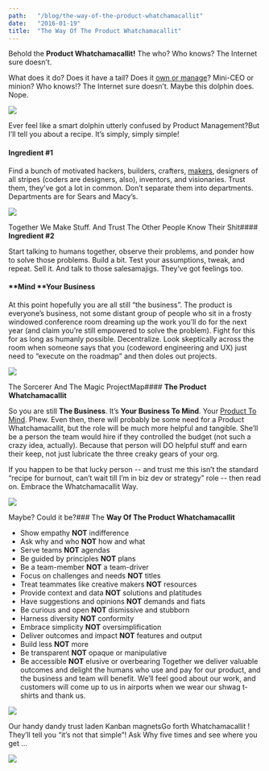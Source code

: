 ```yaml
---
path:	"/blog/the-way-of-the-product-whatchamacallit"
date:	"2016-01-19"
title:	"The Way Of The Product Whatchamacallit"
---
```


Behold the **Product Whatchamacallit!** The who? Who knows? The Internet sure doesn’t.

What does it do? Does it have a tail? Does it [own or manage](http://blog.aha.io/index.php/the-product-manager-vs-product-owner/)? Mini-CEO or minion? Who knows!? The Internet sure doesn’t. Maybe this dolphin does. Nope.

![](/images/1*l7OCGXPxzzJcWXYGJt4aiA.png)

Ever feel like a smart dolphin utterly confused by Product Management?But I’ll tell you about a recipe. It’s simply, simply simple!

#### **Ingredient #1**

Find a bunch of motivated hackers, builders, crafters, [makers](http://www.wired.com/2013/04/makermovement/), designers of all stripes (coders are designers, also), inventors, and visionaries. Trust them, they’ve got a lot in common. Don’t separate them into departments. Departments are for Sears and Macy’s.

![](/images/1*Cp_BQY4pvuxL87NfT4LbEg.png)

Together We Make Stuff. And Trust The Other People Know Their Shit#### **Ingredient #2**

Start talking to humans together, observe their problems, and ponder how to solve those problems. Build a bit. Test your assumptions, tweak, and repeat. Sell it. And talk to those salesamajigs. They’ve got feelings too.

#### **Mind **Your Business

At this point hopefully you are all still “the business”. The product is everyone’s business, not some distant group of people who sit in a frosty windowed conference room dreaming up the work you’ll do for the next year (and claim you’re still empowered to solve the problem). Fight for this for as long as humanly possible. Decentralize. Look skeptically across the room when someone says that you (codeword engineering and UX) just need to “execute on the roadmap” and then doles out projects.

![](/images/1*gJzNUvyYbJdl23kxh5590g.png)

The Sorcerer And The Magic ProjectMap#### **The Product Whatchamacallit**

So you are still **The Business**. It’s **Your Business To Mind**. Your [Product To Mind](http://www.mindtheproduct.com/). Phew. Even then, there will probably be some need for a Product Whatchamacallit, but the role will be much more helpful and tangible. She’ll be a person the team would hire if they controlled the budget (not such a crazy idea, actually). Because that person will DO helpful stuff and earn their keep, not just lubricate the three creaky gears of your org.

If you happen to be that lucky person -- and trust me this isn’t the standard “recipe for burnout, can’t wait till I’m in biz dev or strategy” role -- then read on. Embrace the Whatchamacallit Way.

![](/images/1*YdTYpziOt-ne-H28INCZzQ.png)

Maybe? Could it be?### The **Way Of The Product Whatchamacallit**

* Show empathy **NOT** indifference
* Ask why and who **NOT** how and what
* Serve teams **NOT** agendas
* Be guided by principles **NOT** plans
* Be a team-member **NOT** a team-driver
* Focus on challenges and needs **NOT** titles
* Treat teammates like creative makers **NOT** resources
* Provide context and data **NOT** solutions and platitudes
* Have suggestions and opinions **NOT** demands and fiats
* Be curious and open **NOT** dismissive and stubborn
* Harness diversity **NOT** conformity
* Embrace simplicity **NOT** oversimplification
* Deliver outcomes and impact **NOT** features and output
* Build less **NOT** more
* Be transparent **NOT** opaque or manipulative
* Be accessible **NOT** elusive or overbearing
Together we deliver valuable outcomes and delight the humans who use and pay for our product, and the business and team will benefit. We’ll feel good about our work, and customers will come up to us in airports when we wear our shwag t-shirts and thank us.

![](/images/1*zRQ2kIVCB1WasVdU_QE8qw.png)

Our handy dandy trust laden Kanban magnetsGo forth Whatchamacallit ! They’ll tell you “it’s not that simple”! Ask Why five times and see where you get …

![](/images/1*qHp-tFIYoebLpJzlAAfhlw.png)